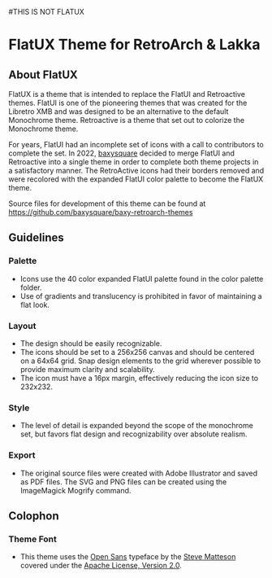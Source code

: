 #THIS IS NOT FLATUX

FlatUX Theme for RetroArch & Lakka
====================

About FlatUX
-----------------

FlatUX is a theme that is intended to replace the FlatUI and Retroactive themes.  FlatUI is one of the pioneering themes that was created for the Libretro XMB and was designed to be an alternative to the default Monochrome theme.  Retroactive is a theme that set out to colorize the Monochrome theme.  

For years, FlatUI had an incomplete set of icons with a call to contributors to complete the set. In 2022, [baxysquare](https://github.com/baxysquare/) decided to merge FlatUI and Retroactive into a single theme in order to complete both theme projects in a satisfactory manner. The RetroActive icons had their borders removed and were recolored with the expanded FlatUI color palette to become the FlatUX theme. 

Source files for development of this theme can be found at https://github.com/baxysquare/baxy-retroarch-themes

Guidelines
----------

### Palette

 * Icons use the 40 color expanded FlatUI palette found in the color palette folder. 
 * Use of gradients and translucency is prohibited in favor of maintaining a flat look.

### Layout

 * The design should be easily recognizable.
 * The icons should be set to a 256x256 canvas and should be centered on a 64x64 grid. Snap design elements to the grid wherever possible to provide maximum clarity and scalability.
 * The icon must have a 16px margin, effectively reducing the icon size to 232x232.
 
### Style

 * The level of detail is expanded beyond the scope of the monochrome set, but favors flat design and recognizability over absolute realism.

### Export
 * The original source files were created with Adobe Illustrator and saved as PDF files. The SVG and PNG files can be created using the ImageMagick Mogrify command.

Colophon
----------

### Theme Font
 * This theme uses the [Open Sans](http://mplus-fonts.osdn.jp/design.html#mplus_p1) typeface by the [Steve Matteson](https://twitter.com/@SteveMatteson1) covered under the [Apache License, Version 2.0](http://www.apache.org/licenses/LICENSE-2.0).
